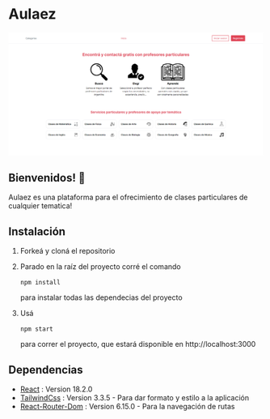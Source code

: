 # Aulaez

![Screenshot](/public/home.png)

## Bienvenidos! 👋

Aulaez es una plataforma para el ofrecimiento de clases particulares de cualquier tematica!

## Instalación

1. Forkeá y cloná el repositorio

2. Parado en la raíz del proyecto corré el comando

   ```
   npm install
   ```

   para instalar todas las dependecias del proyecto

3. Usá

   ```
   npm start
   ```

   para correr el proyecto, que estará disponible en http://localhost:3000

## Dependencias

- [React](https://reactjs.org/) : Version 18.2.0
- [TailwindCss](https://getbootstrap.com) : Version 3.3.5 - Para dar formato y estilo a la aplicación
- [React-Router-Dom](https://reactrouter.com) : Version 6.15.0 - Para la navegación de rutas
